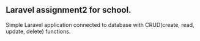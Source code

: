 ## Laravel assignment2 for school.

Simple Laravel application connected to database with CRUD(create, read, update, delete)
functions.
